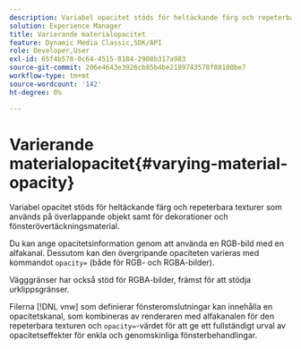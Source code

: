```yaml
---
description: Variabel opacitet stöds för heltäckande färg och repeterbara texturer som används på överlappande objekt samt för dekorationer och fönsterövertäckningsmaterial.
solution: Experience Manager
title: Varierande materialopacitet
feature: Dynamic Media Classic,SDK/API
role: Developer,User
exl-id: 65f4b578-0c64-4515-8184-2908b317a983
source-git-commit: 206e4643e3926cb85b4be2189743578f88180be7
workflow-type: tm+mt
source-wordcount: '142'
ht-degree: 0%

---
```


# Varierande materialopacitet{#varying-material-opacity}

Variabel opacitet stöds för heltäckande färg och repeterbara texturer som används på överlappande objekt samt för dekorationer och fönsterövertäckningsmaterial.

Du kan ange opacitetsinformation genom att använda en RGB-bild med en alfakanal. Dessutom kan den övergripande opaciteten varieras med kommandot `opacity=` (både för RGB- och RGBA-bilder).

Vägggränser har också stöd för RGBA-bilder, främst för att stödja urklippsgränser.

Filerna [!DNL vnw] som definierar fönsteromslutningar kan innehålla en opacitetskanal, som kombineras av renderaren med alfakanalen för den repeterbara texturen och `opacity=`-värdet för att ge ett fullständigt urval av opacitetseffekter för enkla och genomskinliga fönsterbehandlingar.
